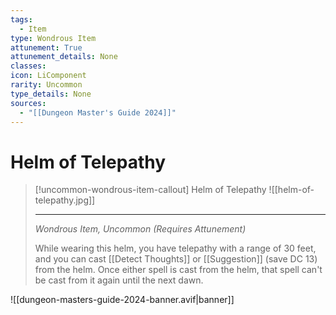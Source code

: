 ```yaml
---
tags:
  - Item
type: Wondrous Item
attunement: True
attunement_details: None
classes:
icon: LiComponent
rarity: Uncommon
type_details: None
sources: 
  - "[[Dungeon Master's Guide 2024]]"
---
```

# Helm of Telepathy
>[!uncommon-wondrous-item-callout] Helm of Telepathy
>![[helm-of-telepathy.jpg]]
>
>- - -
>_Wondrous Item, Uncommon (Requires Attunement)_
>
>While wearing this helm, you have telepathy with a range of 30 feet, and you can cast [[Detect Thoughts]] or [[Suggestion]] (save DC 13) from the helm. Once either spell is cast from the helm, that spell can't be cast from it again until the next dawn.
>


![[dungeon-masters-guide-2024-banner.avif|banner]]